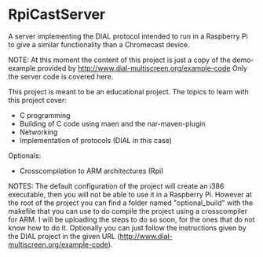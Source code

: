 # RpiCastServer
A server implementing the DIAL protocol intended to run in a Raspberry Pi to give a similar functionality than a Chromecast device.

NOTE: At this moment the content of this project is just a copy of the demo-example provided by http://www.dial-multiscreen.org/example-code
Only the server code is covered here.

This project is meant to be an educational project. The topics to learn with this project cover: 
- C programming
- Building of C code using maen and the nar-maven-plugin
- Networking
- Implementation of protocols (DIAL in this case)

Optionals:
- Crosscompilation to ARM architectures (Rpi)

NOTES: The default configuration of the project will create an i386 executable, then you will not be able to use it in a Raspberry Pi. However at the root of the project you can find a folder named "optional_build" with the makefile that you can use to do compile the project using a crosscompiler for ARM. I will be uploading the steps to do so soon, for the ones that do not know how to do it. Optionally you can just follow the instructions given by the DIAL project in the given URL (http://www.dial-multiscreen.org/example-code).

